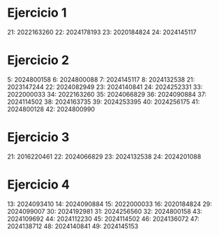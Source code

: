 # Ejercicio 1
21: 2022163260
22: 2024178193
23: 2020184824
24: 2024145117

# Ejercicio 2
5: 2024800158
6: 2024800088
7: 2024145117
8: 2024132538
21: 2023147244
22: 2024082949
23: 2024140841
24: 2024252331
33: 2022000033
34: 2022163260
35: 2024066829
36: 2024090884
37: 2024114502
38: 2024163735
39: 2024253395
40: 2024256175
41: 2024800128
42: 2024800990

# Ejercicio 3
21: 2016220461
22: 2024066829
23: 2024132538
24: 2024201088


# Ejercicio 4
13: 2024093410
14: 2024090884
15: 2022000033
16: 2020184824
29: 2024099007
30: 2024192981
31: 2024256560
32: 2024800158
43: 2024109692
44: 2024112230
45: 2024114502
46: 2024136072
47: 2024138712
48: 2024140841
49: 2024145153